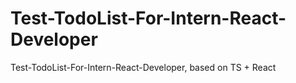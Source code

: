 # Test-TodoList-For-Intern-React-Developer
Test-TodoList-For-Intern-React-Developer, based on TS + React
